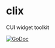 # clix
CUI widget toolkit

[![GoDoc](https://godoc.org/github.com/aerth/clix?status.svg)](https://godoc.org/github.com/aerth/clix)
